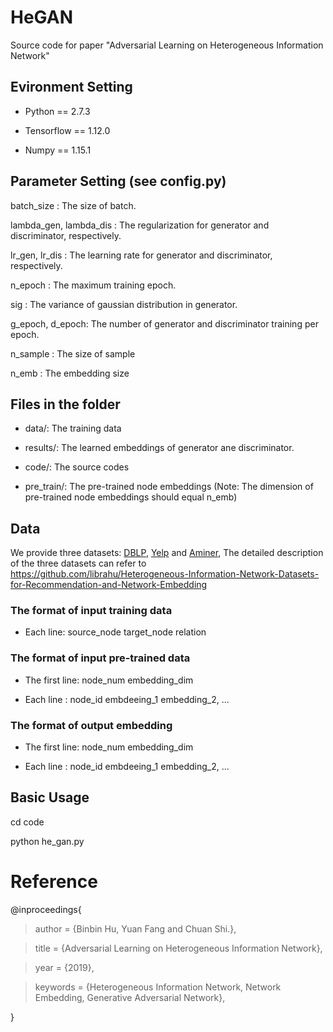 # HeGAN
Source code for paper "Adversarial Learning on Heterogeneous Information Network"

## Evironment Setting

* Python == 2.7.3

* Tensorflow == 1.12.0

* Numpy == 1.15.1

## Parameter Setting (see config.py)
batch_size : The size of batch.

lambda_gen, lambda_dis : The regularization for generator and discriminator, respectively.

lr_gen, lr_dis : The learning rate for generator and discriminator, respectively.

n_epoch : The maximum training epoch.

sig : The variance of gaussian distribution in generator. 

g_epoch, d_epoch: The number of generator and discriminator training per epoch.

n_sample : The size of sample

n_emb : The embedding size

## Files in the folder

* data/: The training data

* results/: The learned embeddings of generator ane discriminator.

* code/: The source codes

* pre_train/: The pre-trained node embeddings (Note: The dimension of pre-trained node embeddings should equal n_emb)

## Data 
We provide three datasets: [DBLP](https://github.com/librahu/Heterogeneous-Information-Network-Datasets-for-Recommendation-and-Network-Embedding/tree/master/DBLP), [Yelp](https://github.com/librahu/Heterogeneous-Information-Network-Datasets-for-Recommendation-and-Network-Embedding/tree/master/Yelp_2) and [Aminer](https://github.com/librahu/Heterogeneous-Information-Network-Datasets-for-Recommendation-and-Network-Embedding/tree/master/Aminer), The detailed description of the three datasets can refer to https://github.com/librahu/Heterogeneous-Information-Network-Datasets-for-Recommendation-and-Network-Embedding

### The format of input training data
* Each line: source_node target_node relation

### The format of input pre-trained data
* The first line: node_num embedding_dim

* Each line : node_id embdeeing_1 embedding_2, ...

### The format of output embedding
* The first line: node_num embedding_dim

* Each line : node_id embdeeing_1 embedding_2, ...


## Basic Usage 

cd code

python he_gan.py


# Reference

@inproceedings{

> author = {Binbin Hu, Yuan Fang and Chuan Shi.},
 
> title = {Adversarial Learning on Heterogeneous Information Network},
 
<!--
> booktitle = {Proceedings of the 24th ACM SIGKDD International Conference on Knowledge Discovery and Data Mining},
 
> year = {2019},
 
> url = {https://dl.acm.org/citation.cfm?id=3219965},
 
> publisher = {ACM},

> address = {London, United Kingdom},
-->

> year = {2019},

> keywords = {Heterogeneous Information Network, Network Embedding, Generative Adversarial Network},
 
}
